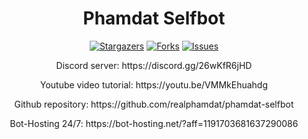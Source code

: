 <div align="center">
  <h1>Phamdat Selfbot</h1>

  [![Stargazers](https://img.shields.io/github/stars/realphamdat/phamdat-selfbot?style=for-the-badge&logo=&color=blue)](https://github.com/realphamdat/phamdat-selfbot/stargazers)
  [![Forks](https://img.shields.io/github/forks/realphamdat/phamdat-selfbot?style=for-the-badge&logo=&color=blue)](https://github.com/realphamdat/phamdat-selfbot/network/members)
  [![Issues](https://img.shields.io/github/issues/realphamdat/phamdat-selfbot?style=for-the-badge&logo=&color=informational)](https://github.com/realphamdat/phamdat-selfbot/issues)

  <p>Discord server: https://discord.gg/26wKfR6jHD</p>
  <p>Youtube video tutorial: https://youtu.be/VMMkEhuahdg</p>
  <p>Github repository: https://github.com/realphamdat/phamdat-selfbot</p>
  <p>Bot-Hosting 24/7: https://bot-hosting.net/?aff=1191703681637290086</p>
</div>
